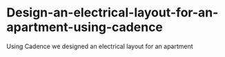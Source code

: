 # Design-an-electrical-layout-for-an-apartment-using-cadence
Using Cadence we designed an electrical layout for an apartment 
